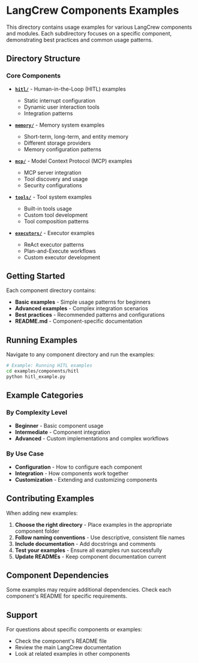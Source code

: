 # LangCrew Components Examples

This directory contains usage examples for various LangCrew components and modules. Each subdirectory focuses on a specific component, demonstrating best practices and common usage patterns.

## Directory Structure

### Core Components

- **[`hitl/`](./hitl/)** - Human-in-the-Loop (HITL) examples
  - Static interrupt configuration
  - Dynamic user interaction tools
  - Integration patterns

- **[`memory/`](./memory/)** - Memory system examples
  - Short-term, long-term, and entity memory
  - Different storage providers
  - Memory configuration patterns

- **[`mcp/`](./mcp/)** - Model Context Protocol (MCP) examples
  - MCP server integration
  - Tool discovery and usage
  - Security configurations

- **[`tools/`](./tools/)** - Tool system examples
  - Built-in tools usage
  - Custom tool development
  - Tool composition patterns

- **[`executors/`](./executors/)** - Executor examples
  - ReAct executor patterns
  - Plan-and-Execute workflows
  - Custom executor development

## Getting Started

Each component directory contains:
- **Basic examples** - Simple usage patterns for beginners
- **Advanced examples** - Complex integration scenarios
- **Best practices** - Recommended patterns and configurations
- **README.md** - Component-specific documentation

## Running Examples

Navigate to any component directory and run the examples:

```bash
# Example: Running HITL examples
cd examples/components/hitl
python hitl_example.py
```

## Example Categories

### By Complexity Level
- **Beginner** - Basic component usage
- **Intermediate** - Component integration
- **Advanced** - Custom implementations and complex workflows

### By Use Case
- **Configuration** - How to configure each component
- **Integration** - How components work together
- **Customization** - Extending and customizing components

## Contributing Examples

When adding new examples:

1. **Choose the right directory** - Place examples in the appropriate component folder
2. **Follow naming conventions** - Use descriptive, consistent file names
3. **Include documentation** - Add docstrings and comments
4. **Test your examples** - Ensure all examples run successfully
5. **Update READMEs** - Keep component documentation current

## Component Dependencies

Some examples may require additional dependencies. Check each component's README for specific requirements.

## Support

For questions about specific components or examples:
- Check the component's README file
- Review the main LangCrew documentation
- Look at related examples in other components 